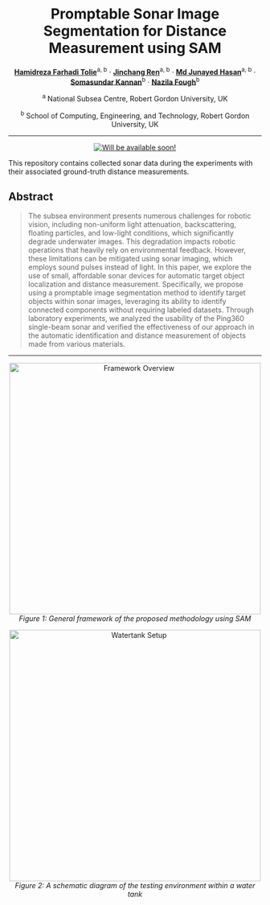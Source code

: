 <div align="center">

# Promptable Sonar Image Segmentation for Distance Measurement using SAM
[**Hamidreza Farhadi Tolie**](https://scholar.google.com/citations?user=nzCbjWIAAAAJ&hl=en&authuser=1)<sup>a, b</sup> · [**Jinchang Ren**](https://scholar.google.co.uk/citations?user=Vsx9P-gAAAAJ&hl=en)<sup>a, b</sup> · [**Md Junayed Hasan**](https://scholar.google.com/citations?user=6dp1PZAAAAAJ&hl=en)<sup>a, b</sup> · [**Somasundar Kannan**](https://scholar.google.com/citations?user=-GDIrlMAAAAJ&hl=en)<sup>b</sup> · [**Nazila Fough**](https://rgu-repository.worktribe.com/person/74551/nazila-fough)<sup>b</sup>

<sup>a</sup> National Subsea Centre, Robert Gordon University, UK

<sup>b</sup> School of Computing, Engineering, and Technology, Robert Gordon University, UK

<hr>

<a href=''><img src='https://img.shields.io/badge/%20PSIS%20-%20Paper?label=Manuscript&labelColor=(255%2C0%2C0)&color=red' alt='Will be available soon!'></a>
<br>

</div>

This repository contains collected sonar data during the experiments with their associated ground-truth distance measurements.


## Abstract

> The subsea environment presents numerous challenges for robotic vision, including non-uniform light attenuation, backscattering, floating particles, and low-light conditions, which significantly degrade underwater images. This degradation impacts robotic operations that heavily rely on environmental feedback. However, these limitations can be mitigated using sonar imaging, which employs sound pulses instead of light. In this paper, we explore the use of small, affordable sonar devices for automatic target object localization and distance measurement. Specifically, we propose using a promptable image segmentation method to identify target objects within sonar images, leveraging its ability to identify connected components without requiring labeled datasets. Through laboratory experiments, we analyzed the usability of the Ping360 single-beam sonar and verified the effectiveness of our approach in the automatic identification and distance measurement of objects made from various materials.
---

<p align="center">
  <img src="https://hamidrezafarhadi.com/publications/Images/PSIS/framework.PNG" alt="Framework Overview" width="500">
  <br>
  <em>Figure 1: General framework of the proposed methodology using SAM</em>
</p>

<p align="center">
  <img src="https://hamidrezafarhadi.com/publications/Images/PSIS/watertank.PNG" alt="Watertank Setup" width="500">
  <br>
  <em>Figure 2: A schematic diagram of the testing environment within a water tank</em>
</p>

